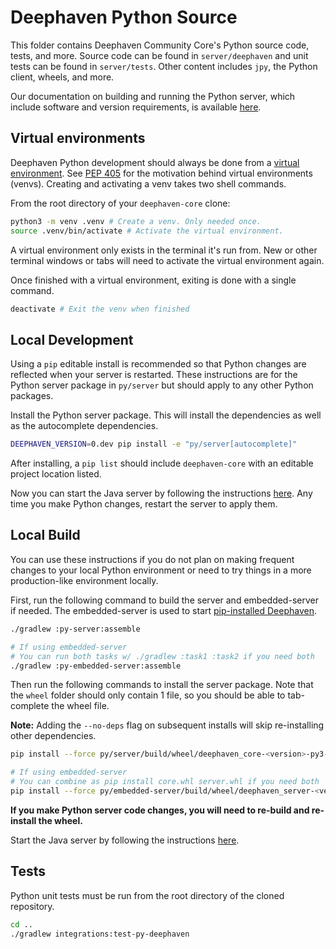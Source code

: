 # Deephaven Python Source

This folder contains Deephaven Community Core's Python source code, tests, and more. Source code can be found in `server/deephaven` and unit tests can be found in `server/tests`. Other content includes `jpy`, the Python client, wheels, and more.

Our documentation on building and running the Python server, which include software and version requirements, is available [here](https://deephaven.io/core/docs/getting-started/launch-build/).

## Virtual environments

Deephaven Python development should always be done from a [virtual environment](https://docs.python.org/3/library/venv.html). See [PEP 405](https://peps.python.org/pep-0405/) for the motivation behind virtual environments (venvs). Creating and activating a venv takes two shell commands.

From the root directory of your `deephaven-core` clone:

```sh
python3 -m venv .venv # Create a venv. Only needed once.
source .venv/bin/activate # Activate the virtual environment.
```

A virtual environment only exists in the terminal it's run from. New or other terminal windows or tabs will need to activate the virtual environment again.

Once finished with a virtual environment, exiting is done with a single command.

```sh
deactivate # Exit the venv when finished
```

## Local Development

Using a `pip` editable install is recommended so that Python changes are reflected when your server is restarted. These instructions are for the Python server package in `py/server` but should apply to any other Python packages.

Install the Python server package. This will install the dependencies as well as the autocomplete dependencies.

```sh
DEEPHAVEN_VERSION=0.dev pip install -e "py/server[autocomplete]"
```

After installing, a `pip list` should include `deephaven-core` with an editable project location listed.

Now you can start the Java server by following the instructions [here](../server/jetty-app/README.md). Any time you make Python changes, restart the server to apply them.

## Local Build

You can use these instructions if you do not plan on making frequent changes to your local Python environment or need to try things in a more production-like environment locally.

First, run the following command to build the server and embedded-server if needed. The embedded-server is used to start [pip-installed Deephaven](https://deephaven.io/core/docs/how-to-guides/configuration/native-application/#python-embedded-server).

```sh
./gradlew :py-server:assemble

# If using embedded-server
# You can run both tasks w/ ./gradlew :task1 :task2 if you need both
./gradlew :py-embedded-server:assemble
```

Then run the following commands to install the server package. Note that the `wheel` folder should only contain 1 file, so you should be able to tab-complete the wheel file.

**Note:** Adding the `--no-deps` flag on subsequent installs will skip re-installing other dependencies.

```sh
pip install --force py/server/build/wheel/deephaven_core-<version>-py3-none-any.whl

# If using embedded-server
# You can combine as pip install core.whl server.whl if you need both
pip install --force py/embedded-server/build/wheel/deephaven_server-<version>-py3-none-any.whl
```

**If you make Python server code changes, you will need to re-build and re-install the wheel.**

Start the Java server by following the instructions [here](../server/jetty-app/README.md).

## Tests

Python unit tests must be run from the root directory of the cloned repository.

```sh
cd ..
./gradlew integrations:test-py-deephaven
```
